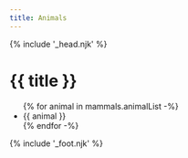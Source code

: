 ```yaml
---
title: Animals
---
```


{% include '_head.njk' %}

<h1>{{ title }}</h1>
<ul>
    {% for animal in mammals.animalList -%}
    <li>{{ animal }}</li>
    {% endfor -%}
</ul>
{% include '_foot.njk' %}
